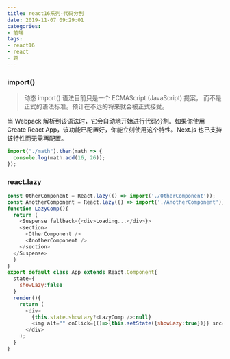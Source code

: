 ```yaml
---
title: react16系列-代码分割
date: 2019-11-07 09:29:01
categories:
- 前端
tags:
- react16
- react
- 题
---
```

### import()
> 动态 import() 语法目前只是一个 ECMAScript (JavaScript) 提案， 而不是正式的语法标准。预计在不远的将来就会被正式接受。

当 Webpack 解析到该语法时，它会自动地开始进行代码分割。如果你使用 Create React App，该功能已配置好，你能立刻使用这个特性。Next.js 也已支持该特性而无需再配置。
```javascript
import("./math").then(math => {
  console.log(math.add(16, 26));
});
```
### react.lazy
```javascript
const OtherComponent = React.lazy(() => import('./OtherComponent'));
const AnotherComponent = React.lazy(() => import('./AnotherComponent'));
function LazyComp(){
  return (
    <Suspense fallback={<div>Loading...</div>}>
    <section>
      <OtherComponent />
      <AnotherComponent />
    </section>
  </Suspense>
  )
}
export default class App extends React.Component{
  state={
    showLazy:false
  }
  render(){
    return (
      <div>
        {this.state.showLazy?<LazyComp />:null}
        <img alt="" onClick={()=>{this.setState({showLazy:true})}} src={logo} />
      </div>
    );
  }
}
```